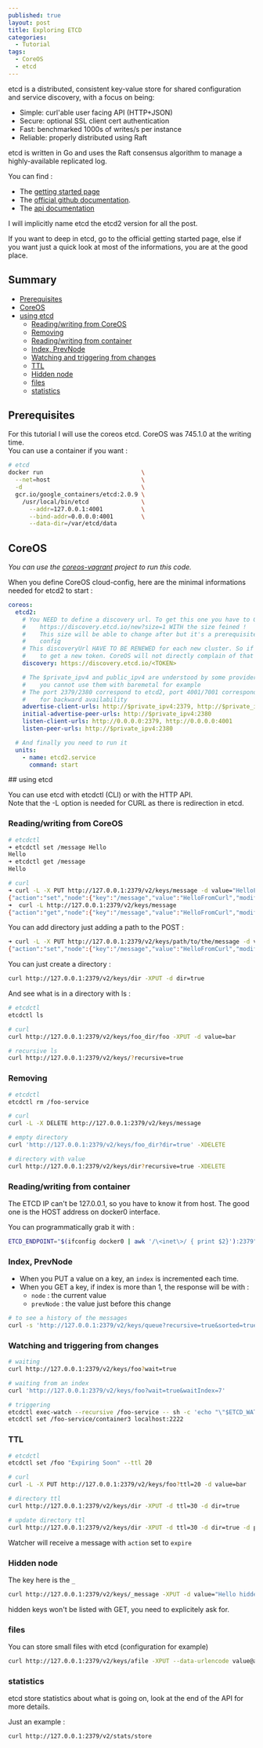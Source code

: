 ```yaml
---
published: true
layout: post
title: Exploring ETCD
categories:
  - Tutorial
tags:
  - CoreOS
  - etcd
---
```


etcd is a distributed, consistent key-value store for shared configuration and service discovery, with a focus on being:

- Simple: curl'able user facing API (HTTP+JSON)
- Secure: optional SSL client cert authentication
- Fast: benchmarked 1000s of writes/s per instance
- Reliable: properly distributed using Raft

etcd is written in Go and uses the Raft consensus algorithm to manage a highly-available replicated log.


You can find :

- The [getting started page](https://coreos.com/etcd/)
- The [official github documentation](https://github.com/coreos/etcd).
- The [api documentation](https://coreos.com/etcd/docs/latest/api.html)

I will implicitly name etcd the etcd2 version for all the post.

If you want to deep in etcd, go to the official getting started page, else if you want just a quick look at most of the informations, you are at the good place.

## Summary

- [Prerequisites](#prerequisites)
- [CoreOS](#coreos)
- [using etcd](#using-etcd)
	- [Reading/writing from CoreOS](#readingwriting-from-coreos)
	- [Removing](#removing)
	- [Reading/writing from container](#readingwriting-from-container)
	- [Index, PrevNode](#index-prevnode)
	- [Watching and triggering from changes](#watching-and-triggering-from-changes)
	- [TTL](#ttl)
	- [Hidden node](#hidden-node)
	- [files](#files)
	- [statistics](#statistics)

## Prerequisites
For this tutorial I will use the coreos etcd. CoreOS was 745.1.0 at the writing time.  
You can use a container if you want :

```bash
# etcd
docker run                            \
  --net=host                          \
  -d                                  \
  gcr.io/google_containers/etcd:2.0.9 \
    /usr/local/bin/etcd               \
      --addr=127.0.0.1:4001           \
      --bind-addr=0.0.0.0:4001        \
      --data-dir=/var/etcd/data
```

## CoreOS

*You can use the [coreos-vagrant](https://github.com/tdeheurles/coreos-vagrant) project to run this code.*

When you define CoreOS cloud-config, here are the minimal informations needed for etcd2 to start :

```yaml
coreos:
  etcd2:
    # You NEED to define a discovery url. To get this one you have to GET this url :
    #    https://discovery.etcd.io/new?size=1 WITH the size feined !
    #    This size will be able to change after but it's a prerequisite for etcd to
    #    config
    # This discoveryUrl HAVE TO BE RENEWED for each new cluster. So if you vagrant destroy, you need
    #    to get a new token. CoreOS will not directly complain of that but etcd won't config
    discovery: https://discovery.etcd.io/<TOKEN>

    # The $private_ipv4 and public_ipv4 are understood by some provider like GCE, AWS or Vagrant.
    #    you cannot use them with baremetal for example
    # The port 2379/2380 correspond to etcd2, port 4001/7001 correspond to etcd1. We define them
    #    for backward availability
    advertise-client-urls: http://$private_ipv4:2379, http://$private_ipv4:4001
    initial-advertise-peer-urls: http://$private_ipv4:2380
    listen-client-urls: http://0.0.0.0:2379, http://0.0.0.0:4001
    listen-peer-urls: http://$private_ipv4:2380

  # And finally you need to run it
  units:
    - name: etcd2.service
      command: start
```

## using etcd

You can use etcd with etcdctl (CLI) or with the HTTP API.  
Note that the -L option is needed for CURL as there is redirection in etcd.

### Reading/writing from CoreOS

```bash
# etcdctl
➜ etcdctl set /message Hello
Hello
➜ etcdctl get /message
Hello

# curl
➜ curl -L -X PUT http://127.0.0.1:2379/v2/keys/message -d value="HelloFromCurl"
{"action":"set","node":{"key":"/message","value":"HelloFromCurl","modifiedIndex":5,"createdIndex":5},"prevNode":{"key":"/message","value":"Hello","modifiedIndex":4,"createdIndex":4}}
➜  curl -L http://127.0.0.1:2379/v2/keys/message
{"action":"get","node":{"key":"/message","value":"HelloFromCurl","modifiedIndex":5,"createdIndex":5}}
```

You can add directory just adding a path to the POST :

```bash
➜ curl -L -X PUT http://127.0.0.1:2379/v2/keys/path/to/the/message -d value="HelloFromCurl"
{"action":"set","node":{"key":"/message","value":"HelloFromCurl","modifiedIndex":5,"createdIndex":5},"prevNode":{"key":"/message","value":"Hello","modifiedIndex":4,"createdIndex":4}}
```

You can just create a directory :

```bash
curl http://127.0.0.1:2379/v2/keys/dir -XPUT -d dir=true
```

And see what is in a directory with ls :

```bash
# etcdctl
etcdctl ls

# curl
curl http://127.0.0.1:2379/v2/keys/foo_dir/foo -XPUT -d value=bar

# recursive ls
curl http://127.0.0.1:2379/v2/keys/?recursive=true
```

### Removing

```bash
# etcdctl
etcdctl rm /foo-service

# curl
curl -L -X DELETE http://127.0.0.1:2379/v2/keys/message

# empty directory
curl 'http://127.0.0.1:2379/v2/keys/foo_dir?dir=true' -XDELETE

# directory with value
curl http://127.0.0.1:2379/v2/keys/dir?recursive=true -XDELETE
```

### Reading/writing from container

The ETCD IP can't be 127.0.0.1, so you have to know it from host. The good one is the HOST address on docker0 interface.

You can programmatically grab it with :

```bash
ETCD_ENDPOINT="$(ifconfig docker0 | awk '/\<inet\>/ { print $2}'):2379"
```

### Index, PrevNode

- When you PUT a value on a key, an `index` is incremented each time.
- When you GET a key, if index is more than 1, the response will be with :
  - `node` : the current value
  - `prevNode` : the value just before this change

```bash
# to see a history of the messages
curl -s 'http://127.0.0.1:2379/v2/keys/queue?recursive=true&sorted=true'
```

### Watching and triggering from changes

```bash
# waiting
curl http://127.0.0.1:2379/v2/keys/foo?wait=true

# waiting from an index
curl 'http://127.0.0.1:2379/v2/keys/foo?wait=true&waitIndex=7'

# triggering
etcdctl exec-watch --recursive /foo-service -- sh -c 'echo "\"$ETCD_WATCH_KEY\" key was updated to \"$ETCD_WATCH_VALUE\" value by \"$ETCD_WATCH_ACTION\" action"' &
etcdctl set /foo-service/container3 localhost:2222
```

### TTL

```bash
# etcdctl
etcdctl set /foo "Expiring Soon" --ttl 20

# curl
curl -L -X PUT http://127.0.0.1:2379/v2/keys/foo?ttl=20 -d value=bar

# directory ttl
curl http://127.0.0.1:2379/v2/keys/dir -XPUT -d ttl=30 -d dir=true

# update directory ttl
curl http://127.0.0.1:2379/v2/keys/dir -XPUT -d ttl=30 -d dir=true -d prevExist=true
```

Watcher will receive a message with `action` set to `expire`

### Hidden node

The key here is the `_`

```bash
curl http://127.0.0.1:2379/v2/keys/_message -XPUT -d value="Hello hidden world"
```

hidden keys won't be listed with GET, you need to explicitely ask for.

### files

You can store small files with etcd (configuration for example)

```bash
curl http://127.0.0.1:2379/v2/keys/afile -XPUT --data-urlencode value@afile.txt
```

### statistics

etcd store statistics about what is going on, look at the end of the API for more details.

Just an example :

```bash
curl http://127.0.0.1:2379/v2/stats/store
```
